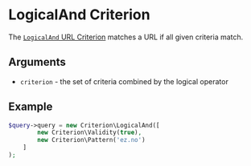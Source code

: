 # LogicalAnd Criterion

The [`LogicalAnd` URL Criterion](https://github.com/ezsystems/ezplatform-kernel/blob/v1.0.0/eZ/Publish/API/Repository/Values/URL/Query/Criterion/LogicalAnd.php)
matches a URL if all given criteria match.

## Arguments

- `criterion` - the set of criteria combined by the logical operator

## Example

``` php
$query->query = new Criterion\LogicalAnd([
        new Criterion\Validity(true),
        new Criterion\Pattern('ez.no')
    ]
);
```